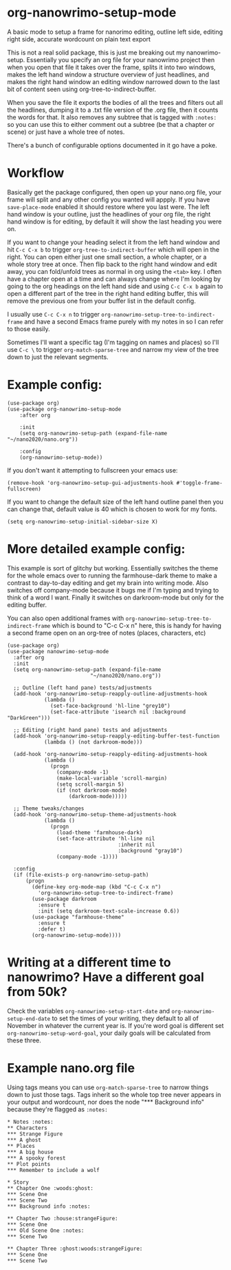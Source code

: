 # org-nanowrimo-setup-mode
A basic mode to setup a frame for nanorimo editing, outline left side, editing right side, accurate wordcount on plain text export

This is not a real solid package, this is just me breaking out my nanowrimo-setup.  Essentially you specify an org file for your nanowrimo project then when you open that file it takes over the frame, splits it into two windows, makes the left hand window a structure overview of just headlines, and makes the right hand window an editing window narrowed down to the last bit of content seen using org-tree-to-indirect-buffer.

When you save the file it exports the bodies of all the trees and filters out all the headlines, dumping it to a .txt file version of the .org file, then it counts the words for that.  It also removes any subtree that is tagged with `:notes:` so you can use this to either comment out a subtree (be that a chapter or scene) or just have a whole tree of notes.

There's a bunch of configurable options documented in it go have a poke.

# Workflow

Basically get the package configured, then open up your nano.org file, your frame will split and any other config you wanted will appply.  If you have `save-place-mode` enabled it should restore where you last were.  The left hand window is your outline, just the headlines of your org file, the right hand window is for editing, by default it will show the last heading you were on.

If you want to change your heading select it from the left hand window and hit `C-c C-x b` to trigger `org-tree-to-indirect-buffer` which will open in the right.  You can open either just one small section, a whole chapter, or a whole story tree at once.  Then flip back to the right hand window and edit away, you can fold/unfold trees as normal in org using the `<tab>` key.  I often have a chapter open at a time and can always change where I'm looking by going to the org headings on the left hand side and using `C-c C-x b` again to open a different part of the tree in the right hand editing buffer, this will remove the previous one from your buffer list in the default config.

I usually use `C-c C-x n` to trigger `org-nanowrimo-setup-tree-to-indirect-frame` and have a second Emacs frame purely with my notes in so I can refer to those easily.

Sometimes I'll want a specific tag (I'm tagging on names and places) so I'll use `C-c \` to trigger `org-match-sparse-tree` and narrow my view of the tree down to just the relevant segments.

# Example config:
```
(use-package org)
(use-package org-nanowrimo-setup-mode
    :after org

    :init
    (setq org-nanowrimo-setup-path (expand-file-name "~/nano2020/nano.org"))
    
    :config
    (org-nanowrimo-setup-mode))
```

If you don't want it attempting to fullscreen your emacs use:
```
(remove-hook 'org-nanowrimo-setup-gui-adjustments-hook #'toggle-frame-fullscreen)
```

If you want to change the default size of the left hand outline panel then you can change that, default value is 40 which is chosen to work for my fonts.
```
(setq org-nanowrimo-setup-initial-sidebar-size X)
```


# More detailed example config:

This example is sort of glitchy but working.  Essentially switches the theme for the whole emacs over to running the farmhouse-dark theme to make a contrast to day-to-day editing and get my brain into writing mode.  Also switches off company-mode because it bugs me if I'm typing and trying to think of a word I want.  Finally it switches on darkroom-mode but only for the editing buffer.

You can also open additional frames with `org-nanowrimo-setup-tree-to-indirect-frame` which is bound to "C-c C-x n" here, this is handy for having a second frame open on an org-tree of notes (places, characters, etc)

```
(use-package org)
(use-package nanowrimo-setup-mode
  :after org
  :init
  (setq org-nanowrimo-setup-path (expand-file-name
                           "~/nano2020/nano.org"))

  ;; Outline (left hand pane) tests/adjustments
  (add-hook 'org-nanowrimo-setup-reapply-outline-adjustments-hook
            (lambda ()
              (set-face-background 'hl-line "grey10")
              (set-face-attribute 'isearch nil :background "DarkGreen")))

  ;; Editing (right hand pane) tests and adjustments
  (add-hook 'org-nanowrimo-setup-reapply-editing-buffer-test-function
            (lambda () (not darkroom-mode)))

  (add-hook 'org-nanowrimo-setup-reapply-editing-adjustments-hook
            (lambda ()
              (progn
                (company-mode -1)
                (make-local-variable 'scroll-margin)
                (setq scroll-margin 5)
                (if (not darkroom-mode)
                    (darkroom-mode)))))

  ;; Theme tweaks/changes
  (add-hook 'org-nanowrimo-setup-theme-adjustments-hook
            (lambda ()
              (progn
                (load-theme 'farmhouse-dark)
                (set-face-attribute 'hl-line nil
                                    :inherit nil
                                    :background "gray10")
                (company-mode -1))))
  
  :config
  (if (file-exists-p org-nanowrimo-setup-path)
      (progn
        (define-key org-mode-map (kbd "C-c C-x n")
          'org-nanowrimo-setup-tree-to-indirect-frame)
        (use-package darkroom
          :ensure t
          :init (setq darkroom-text-scale-increase 0.6))
        (use-package "farmhouse-theme"
          :ensure t
          :defer t)
        (org-nanowrimo-setup-mode))))
```

# Writing at a different time to nanowrimo?  Have a different goal from 50k?

Check the variables `org-nanowrimo-setup-start-date` and `org-nanowrimo-setup-end-date` to set the times of your writing, they default to all of November in whatever the current year is.  If you're word goal is different set `org-nanowrimo-setup-word-goal`, your daily goals will be calculated from these three.

# Example nano.org file

Using tags means you can use `org-match-sparse-tree` to narrow things down to just those tags.  Tags inherit so the whole top tree never appears in your output and wordcount, nor does the node "*** Background info" because they're flagged as `:notes:`

```
* Notes :notes:
** Characters
*** Strange Figure
*** A ghost
** Places
*** A big house
*** A spooky forest
** Plot points
*** Remember to include a wolf

* Story
** Chapter One :woods:ghost:
*** Scene One
*** Scene Two
*** Background info :notes:

** Chapter Two :house:strangeFigure:
*** Scene One
*** Old Scene One :notes:
*** Scene Two

** Chapter Three :ghost:woods:strangeFigure:
*** Scene One
*** Scene Two
```
